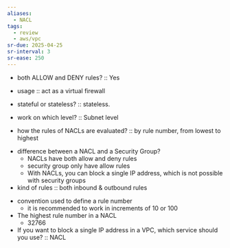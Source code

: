 ```yaml
---
aliases:
  - NACL
tags:
  - review
  - aws/vpc
sr-due: 2025-04-25
sr-interval: 3
sr-ease: 250
---
```

- both ALLOW and DENY rules? :: Yes
<!--SR:!2025-06-20,22,250-->
- usage :: act as a virtual firewall
<!--SR:!2025-06-17,19,250-->
- stateful or stateless? :: stateless.
<!--SR:!2025-06-16,18,250-->
- work on which level? :: Subnet level
<!--SR:!2025-06-19,21,250-->
- how the rules of NACLs are evaluated? :: by rule number, from lowest to highest
<!--SR:!2025-06-18,20,250-->
- difference between a NACL and a Security Group?
    - NACLs have both allow and deny rules
    - security group only have allow rules
    - With NACLs, you can block a single IP address, which is not possible with security groups  
- kind of rules :: both inbound & outbound rules
<!--SR:!2025-06-21,23,250-->
- convention used to define a rule number
    - it is recommended to work in increments of 10 or 100
- The highest rule number in a NACL
    - 32766
- If you want to block a single IP address in a VPC, which service should you use? :: NACL
<!--SR:!2025-06-19,21,250-->